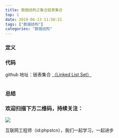 ```yaml
---
title: 数据结构之集合链表集合
top: 1
date: 2019-06-13 11:50:21
tags: ["数据结构"]
categories: "数据结构"
---
```


### 定义

### 代码

github 地址：链表集合 [（Linked List Set）](https://github.com/xushuhui/data-Structures)

```php

```

### 总结

### 欢迎扫描下方二维码，持续关注：

![](http://ww1.sinaimg.cn/large/a616b9a4gy1g4xzv954a4j20760763yo.jpg)

互联网工程师（id:phpstcn），我们一起学习，一起进步
